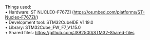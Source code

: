 Things used:  
• Hardware: ST NUCLEO-F767ZI (https://os.mbed.com/platforms/ST-Nucleo-F767ZI/)  
• Development tool: STM32CubeIDE V1.19.0  
• Library: STM32Cube_FW_F7_V1.15.0  
• Shared files: https://github.com/JSB2500/STM32-Shared-files  
